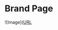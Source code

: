 # Brand Page

![Image]([URL](https://github.com/ManishMay20/React-js-Projects/blob/main/Project%201%20Brand%20Page/public/Project%201.png?raw=true)
